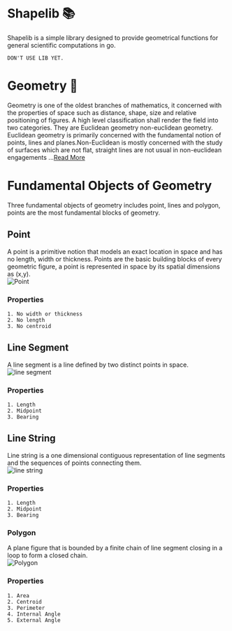 # Shapelib :books:
Shapelib is a simple library designed to provide geometrical functions for general scientific computations in go.  

```DON'T USE LIB YET.```


# Geometry :triangular_ruler:  
Geometry is one of the oldest branches of mathematics, it concerned with the properties of space such as 
distance, shape, size and relative positioning of figures. A high level classification shall render the field
into two categories. They are Euclidean geometry non-euclidean geometry. Euclidean geometry is primarily concerned
with the fundamental notion of points, lines and planes.Non-Euclidean is mostly concerned with the study of surfaces
which are not flat, straight lines are not usual in non-euclidean engagements ...[Read More](https://en.wikipedia.org/wiki/Geometry)  

# Fundamental Objects of Geometry
Three fundamental objects of geometry includes point, lines and polygon, points are the most fundamental 
blocks of geometry.
## Point 
A point is a primitive notion that models an exact location in space and has no length, width or thickness.
Points are the basic building blocks of every geometric figure, a point is represented in space by its spatial 
dimensions as (x,y).  
![Point](https://encrypted-tbn0.gstatic.com/images?q=tbn:ANd9GcRegNSRT5ckAhKaTJBYBkUgNNAe2Ojex4xAdF4VfpXGjTv3q4rKDsu93Oo1_DZq1djhGqo&usqp=CAU)  
### Properties
```
1. No width or thickness 
2. No length
3. No centroid
```
## Line Segment
A line segment is a line defined by two distinct points in space.  
![line segment](https://ccssmathanswers.com/wp-content/uploads/2021/04/line-segment.jpg)
### Properties
```
1. Length
2. Midpoint
3. Bearing
```
## Line String  
Line string is a one dimensional contiguous representation of line segments and the sequences of points connecting them.  
![line string](https://spin.atomicobject.com/wp-content/uploads/Screen-Shot-2020-08-16-at-10.52.17-AM-590x224.png)
### Properties
```
1. Length
2. Midpoint
3. Bearing
```
### Polygon
A plane figure that is bounded by a finite chain of line segment closing in a loop to form a closed chain.  
![Polygon](https://upload.wikimedia.org/wikipedia/commons/thumb/0/01/Regular_polygon_5_annotated.svg/330px-Regular_polygon_5_annotated.svg.png)
### Properties
```
1. Area
2. Centroid
3. Perimeter
4. Internal Angle
5. External Angle
```